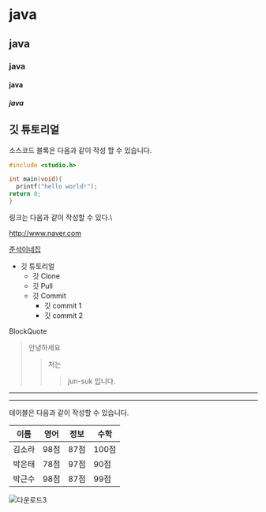 # java
## java
### java
#### java
##### java

## 깃 튜토리얼

소스코드 블록은 다음과 같이 작성 할 수 있습니다.

```c
#include <studio.h>

int main(void){
  printf("hello world!");
return 0;
}
```

링크는 다음과 같이 작성할 수 있다.\

http://www.naver.com

[준석이네집](http://blog.naver.com/bhher)

* 깃 튜토리얼
  * 깃 Clone
  * 깃 Pull
  * 깃 Commit
    * 깃 commit 1
    * 깃 commit 2

BlockQuote
> 안녕하세요
> > 저는
> > > jun-suk 입니다.

---

***

테이블은 다음과 같이 작성할 수 있습니다.

이름|영어|정보|수학
---|---|---|---|
김소라|98점|87점|100점|
박은태|78점|97점|90점|
박근수|98점|87점|99점|

![다운로드3](https://github.com/jeongjwk/javafs/assets/130129275/57939007-75b6-42ac-a6c8-62816befda32)
